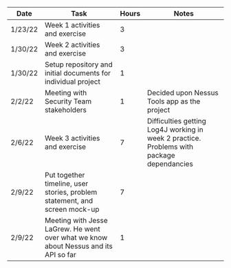 | Date | Task | Hours | Notes |
|------|------|-------|-------|
| 1/23/22 | Week 1 activities and exercise | 3 | |
| 1/30/22 | Week 2 activities and exercise | 3 | |
| 1/30/22 | Setup repository and initial documents for individual project | 1 | |
| 2/2/22 | Meeting with Security Team stakeholders | 1 | Decided upon Nessus Tools app as the project |
| 2/6/22 | Week 3 activities and exercise | 7 | Difficulties getting Log4J working in week 2 practice.  Problems with package dependancies |
| 2/9/22 | Put together timeline, user stories, problem statement, and screen mock-up | 7 |
| 2/9/22 | Meeting with Jesse LaGrew.  He went over what we know about Nessus and its API so far | 1 |
